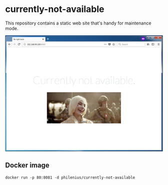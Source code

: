 # currently-not-available
This repository contains a static web site that's handy for maintenance mode.

![screenshot](screenshot.jpg)

## Docker image
`docker run -p 80:8081 -d philenius/currently-not-available`